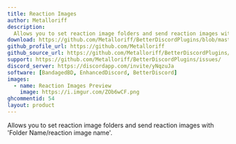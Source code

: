 ```yaml
---
title: Reaction Images
author: Metalloriff
description:
  Allows you to set reaction image folders and send reaction images with 'Folder Name/reaction image name'.
download: https://github.com/Metalloriff/BetterDiscordPlugins/blob/master/ReactionImages.plugin.js
github_profile_url: https://github.com/Metalloriff
github_source_url: https://github.com/Metalloriff/BetterDiscordPlugins/blob/master/ReactionImages.plugin.js
support: https://github.com/Metalloriff/BetterDiscordPlugins/issues/
discord_server: https://discordapp.com/invite/yNqzuJa 
software: [BandagedBD, EnhancedDiscord, BetterDiscord]
images:
  - name: Reaction Images Preview
    image: https://i.imgur.com/ZOb6wCF.png
ghcommentid: 54
layout: product
---
```

Allows you to set reaction image folders and send reaction images with 'Folder Name/reaction image name'.